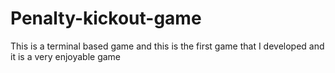 # Penalty-kickout-game
This is a terminal based game and this is the first game that I developed and it is a very enjoyable game


